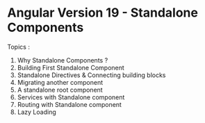 # Angular Version 19 - Standalone Components
Topics :
1. Why Standalone Components ?
2. Building First Standalone Component
3. Standalone Directives & Connecting building blocks
4. Migrating another component
5. A standalone root component
6. Services with Standalone component
7. Routing with Standalone component
8. Lazy Loading
